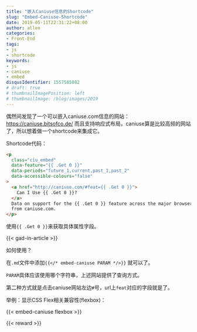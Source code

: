 ```yaml
---
title: "嵌入Caniuse信息的Shortcode"
slug: "Embed-Caniuse-Shortcode"
date: 2019-05-11T22:31:22+08:00
author: allen
categories:
- Front-End
tags:
- js
- shortcode
keywords:
- js
- caniuse
- embed
disqusIdentifier: 1557585082
# draft: true
# thumbnailImagePosition: left
# thumbnailImage: /blog/images/2019
---
```


偶然间发现了一个可以嵌入caniuse.com信息的网站：https://caniuse.bitsofco.de/ 而且支持响应式布局，caniuse算是比较高频的网站了，所以想着做一个shortcode来集成它。

<!--more-->

Shortcode代码：
```html
<p
  class="ciu_embed"
  data-feature="{{ .Get 0 }}"
  data-periods="future_1,current,past_1,past_2"
  data-accessible-colours="false"
>
  <a href="http://caniuse.com/#feat={{ .Get 0 }}">
    Can I Use {{ .Get 0 }}?
  </a>
  Data on support for the {{ .Get 0 }} feature across the major browsers
  from caniuse.com.
</p>

```

使用`{{ .Get 0 }}`来获取具体属性字段。

{{< gad-in-article >}}

如何使用？

在`.md`文件中添加`{{</* embed-caniuse PARAM */>}}` 就可以了。

`PARAM`具体应该使用哪个字符串，上述网站提供了查询方式。

第二种方式就是点击caniuse网站左边`#`号，url上`feat`对应的字段就是了。

举例：显示CSS Flex相关兼容性(flexbox)：

{{< embed-caniuse flexbox >}}

{{< reward >}}
